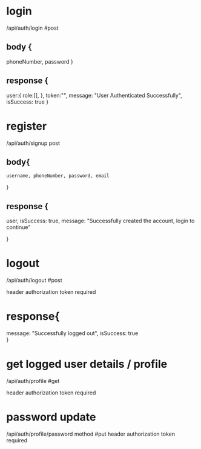 # login

/api/auth/login #post

## body {

phoneNumber,
password
}

## response {

user:{
role:[],
},
token:"",
message: "User Authenticated Successfully",
isSuccess: true
}

# register

/api/auth/signup post

## body{

    username, phoneNumber, password, email

}

## response {

user,
isSuccess: true,
message: "Successfully created the account, login to continue"

}

# logout

/api/auth/logout #post

header authorization token required

# response{

message: "Successfully logged out",
isSuccess: true  
}

# get logged user details / profile

/api/auth/profile #get

header authorization token required

# password update

/api/auth/profile/password method #put
header authorization token required
